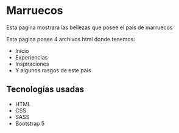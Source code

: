 <h1>Marruecos</h1>
<span>Esta pagina mostrara las bellezas que posee el país de marruecos</span>

<p>Esta pagina posee 4 archivos html donde tenemos: </p>

<ul>
    <li>Inicio</li>
    <li>Experiencias</li>
    <li>Inspiraciones</li>
    <li>Y algunos rasgos de este pais</li>
</ul>

<h2>Tecnologías usadas</h2>

<ul>
    <li>HTML</li>
    <li>CSS</li>
    <li>SASS</li>
    <li>Bootstrap 5</li>
</ul>
